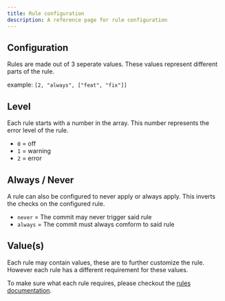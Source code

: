 ```yaml
---
title: Rule configuration
description: A reference page for rule configuration
---
```


## Configuration

Rules are made out of 3 seperate values. These values represent different parts of the rule.

example: `[2, "always", ["feat", "fix"]]`

## Level

Each rule starts with a number in the array. This number represents the error level of the rule.

- `0` = off
- `1` = warning
- `2` = error

## Always / Never

A rule can also be configured to never apply or always apply. This inverts the checks on the configured rule.

- `never` = The commit may never trigger said rule
- `always` = The commit must always comform to said rule

## Value(s)

Each rule may contain values, these are to further customize the rule.
However each rule has a different requirement for these values.

To make sure what each rule requires, please checkout the [rules documentation](/reference/rules).
